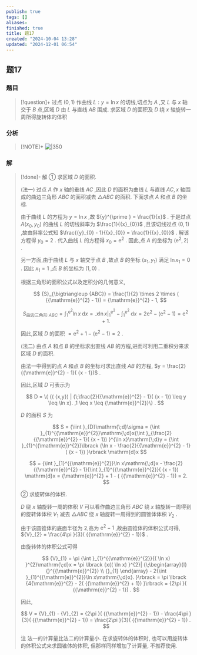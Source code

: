```yaml
---
publish: true
tags: []
aliases: 
finished: true
title: 题17
created: "2024-10-04 13:28"
updated: "2024-12-01 06:54"
---
```

## 题17
### 题目
> [!question]+
> 过点 $( {0,1})$ 作曲线 $L : y = \ln x$ 的切线,切点为 $A$ ,又 $L$ 与 $x$ 轴交于 $B$ 点,区域 $D$ 由 $L$ 与直线 ${AB}$ 围成. 求区域 $D$ 的面积及 $D$ 绕 $x$ 轴旋转一周所得旋转体的体积
### 分析
> [!NOTE]+
> ![|350](https://img.hwenyi.tech/202411201758370.webp)
### 解
> [!done]-
> 解 ① 求区域 $D$ 的面积.
> 
> (法一) 过点 $A$ 作 $x$ 轴的垂线 ${AC}$ ,因此 $D$ 的面积为曲线 $L$ 与直线 ${AC},x$ 轴围成的曲边三角形 ${ABC}$ 的面积减去 $\bigtriangleup {ABC}$ 的面积. 下面求点 $A$ 和点 $B$ 的坐标.
> 
> 由于曲线 $L$ 的方程为 $y = \ln x$ ,故 ${y}^{\prime } = \frac{1}{x}$ . 于是过点 $A( {{x}_{0},{y}_{0}})$ 的曲线 $L$ 的切线斜率为 $\frac{1}{{x}_{0}}$ ,且该切线过点 $( {0,1})$ ,故由斜率公式知 $\frac{{y}_{0} - 1}{{x}_{0}} = \frac{1}{{x}_{0}}$ . 解该方程得 ${y}_{0} = 2$ . 代入曲线 $L$ 的方程得 ${x}_{0} = {\mathrm{e}}^{2}$ . 因此,点 $A$ 的坐标为 $( {{\mathrm{e}}^{2},2})$ .
> 
> 另一方面,由于曲线 $L$ 与 $x$ 轴交于点 $B$ ,故点 $B$ 的坐标 $( {{x}_{1},{y}_{1}})$ 满足 $\ln {x}_{1} = 0$ . 因此 ${x}_{1} = 1$ ,点 $B$ 的坐标为 $( {1,0})$ .
> 
> 根据三角形的面积公式以及定积分的几何意义,
> 
> $$
> {S}_{\bigtriangleup {ABC}} = \frac{1}{2} \times  2 \times  ( {{\mathrm{e}}^{2} - 1})  = {\mathrm{e}}^{2} - 1,
> $$
> 
> $$
> {S}_{\text{曲边三角形 }{ABC}} = {\int }_{1}^{{\mathrm{e}}^{2}}\ln x\mathrm{\;d}x = {. x\ln x| }_{1}^{{\mathrm{e}}^{2}} - {\int }_{1}^{{\mathrm{e}}^{2}}\mathrm{\;d}x = 2{\mathrm{e}}^{2} - ( {{\mathrm{e}}^{2} - 1})  = {\mathrm{e}}^{2} + 1.
> $$
> 
> 因此,区域 $D$ 的面积 $= {\mathrm{e}}^{2} + 1 - ( {{\mathrm{e}}^{2} - 1})  = 2$ .
> 
> (法二) 由点 $A$ 和点 $B$ 的坐标求出直线 ${AB}$ 的方程,进而可利用二重积分来求区域 $D$ 的面积.
> 
> 由法一中得到的点 $A$ 和点 $B$ 的坐标可求出直线 ${AB}$ 的方程, $y = \frac{2}{{\mathrm{e}}^{2} - 1}( {x - 1})$ .
> 
> 因此,区域 $D$ 可表示为
> 
> $$
> D = \{  {( {x,y}) | {\;\frac{2}{{\mathrm{e}}^{2} - 1}( {x - 1})  \leq  y \leq  \ln x}. ,1 \leq  x \leq  {\mathrm{e}}^{2}}\}  .
> $$
> 
> $D$ 的面积 $S$ 为
> 
> $$
> S = {\iint }_{D}\mathrm{\;d}\sigma  = {\int }_{1}^{{\mathrm{e}}^{2}}\mathrm{\;d}x{\int }_{\frac{2}{{\mathrm{e}}^{2} - 1}( {x - 1}) }^{\ln x}\mathrm{\;d}y = {\int }_{1}^{{\mathrm{e}}^{2}}\lbrack  {\ln x - \frac{2}{{\mathrm{e}}^{2} - 1}( {x - 1}) }\rbrack  \mathrm{d}x
> $$
> 
> $$
> = {\int }_{1}^{{\mathrm{e}}^{2}}\ln x\mathrm{\;d}x - \frac{2}{{\mathrm{e}}^{2} - 1}{\int }_{1}^{{\mathrm{e}}^{2}}( {x - 1}) \mathrm{d}x = {\mathrm{e}}^{2} + 1 - ( {{\mathrm{e}}^{2} - 1})  = 2.
> $$
> 
> ② 求旋转体的体积.
> 
> $D$ 绕 $x$ 轴旋转一周的体积 $V$ 可以看作曲边三角形 ${ABC}$ 绕 $x$ 轴旋转一周得到的旋转体体积 ${V}_{1}$ 减去 $\bigtriangleup {ABC}$ 绕 $x$ 轴旋转一周得到的圆锥体体积 ${V}_{2}$ .
> 
> 由于该圆锥体的底面半径为 2,高为 ${\mathrm{e}}^{2} - 1$ ,故由圆锥体的体积公式可得, ${V}_{2} = \frac{4\pi }{3}( {{\mathrm{e}}^{2} - 1})$ .
> 
> 由旋转体的体积公式可得
> 
> $$
> {V}_{1} = \pi {\int }_{1}^{{\mathrm{e}}^{2}}{( \ln x) }^{2}\mathrm{\;d}x = \pi \lbrack  {x{( \ln x) }^{2}| {\;\begin{array}{l} {}^{{\mathrm{e}}^{2}} \\  {}_{1} \end{array} - 2{\int }_{1}^{{\mathrm{e}}^{2}}\ln x\mathrm{\;d}x}. }\rbrack   = \pi \lbrack  {4{\mathrm{e}}^{2} - 2( {{\mathrm{e}}^{2} + 1}) }\rbrack   = {2\pi }( {{\mathrm{e}}^{2} - 1}) .
> $$
> 
> 因此,
> 
> $$
> V = {V}_{1} - {V}_{2} = {2\pi }( {{\mathrm{e}}^{2} - 1})  - \frac{4\pi }{3}( {{\mathrm{e}}^{2} - 1})  = \frac{2\pi }{3}( {{\mathrm{e}}^{2} - 1}) .
> $$
> 
> 注 法一的计算量比法二的计算量小. 在求旋转体的体积时, 也可以用旋转体的体积公式来求圆锥体的体积, 但那样同样增加了计算量, 不推荐使用.